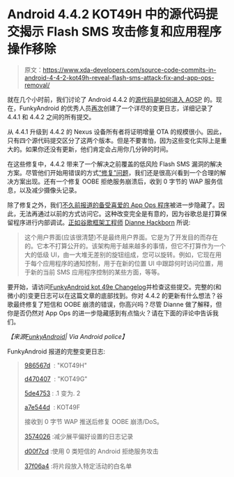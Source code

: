 # Android 4.4.2 KOT49H 中的源代码提交揭示 Flash SMS 攻击修复和应用程序操作移除

> 原文：<https://www.xda-developers.com/source-code-commits-in-android-4-4-2-kot49h-reveal-flash-sms-attack-fix-and-app-ops-removal/>

就在几个小时前，我们讨论了 Android 4.4.2 的[源代码是如何进入 AOSP](http://www.xda-developers.com/android/android-4-4-2-kot49h-source-code-released-factory-images-for-nexus-4-5-7-and-10/ "Android 4.4.2 KOT49H Source Code Released, Factory Images for Nexus 4, 5, 7, and 10") 的。现在，FunkyAndroid 的优秀人员[再次](http://www.xda-developers.com/android/browse-every-new-aosp-code-commit-in-android-4-4-1/ "Browse Every New AOSP Code Commit in Android 4.4.1")创建了一个详尽的变更日志，详细记录了 4.4.1 和 4.4.2 之间的所有提交。

从 4.4.1 升级到 4.4.2 的 Nexus 设备所有者将证明增量 OTA 的规模很小。因此，只有四个源代码提交区分了这两个版本。但是不要害怕，因为这些变化实际上是重大的。如果你还没有更新，他们肯定会占用你几分钟的时间。

在这些修复中，4.4.2 带来了一个解决之前覆盖的低风险 Flash SMS 漏洞的解决方案。尽管他们开始用错误的方式[“修复”问题](http://www.xda-developers.com/android/google-pulls-hushsms-after-flash-sms-dos-info/ "Google Pulls HushSMS after Flash SMS DoS Info")，我们还是很高兴看到一个合理的解决方案出现。还有一个修复 OOBE 拒绝服务崩溃后，收到 0 字节的 WAP 服务信息，以及减少摄像头记录。

除了修复之外，我们[不久前报道的备受喜爱的 App Ops 程序](http://www.xda-developers.com/android/app-ops-brings-granular-permissions-control-to-android-4-3/ "App Ops Brings Granular Permissions Control to Android 4.3")被进一步隐藏了。因此，无法再通过以前的方式访问它。这种改变完全是有意的，因为谷歌总是打算保留程序进行内部调试。[正如谷歌框架工程师](https://plus.google.com/+DannyHolyoake/posts/FkfBxA5i3iG) [Dianne Hackborn](https://plus.google.com/105051985738280261832/posts) 所说:

> 这个用户界面(应该很清楚)不是最终用户界面。它是为了开发目的而存在的。它本不打算公开的。该架构用于越来越多的事情，但它不打算作为一个大的低级 UI，由一大堆无差别的旋钮组成，您可以旋转。例如，它现在用于每个应用程序的通知控制，用于在新的位置 UI 中跟踪何时访问位置，用于新的当前 SMS 应用程序控制的某些方面，等等。

要开始，请访问[FunkyAndroid kot 49e Changelog](https://funkyandroid.com/aosp-KOT49E-KOT49H.html)并检查这些提交。完整的(和微小的)变更日志可以在这篇文章的底部找到。你对 4.4.2 的更新有什么想法？谷歌最终修复了短信和 OOBE 崩溃的错误，你高兴吗？尽管 Dianne 做了解释，但你是否仍然对 App Ops 的进一步隐藏感到有点恼火？请在下面的评论中告诉我们。

*【来源[FunkyAndroid](https://funkyandroid.com/aosp-KOT49E-KOT49H.html)| Via Android police】*

FunkyAndroid 报道的完整变更日志:

> [986567d](https://android.googlesource.com/platform/build/+/986567d)  : "KOT49H"
> 
> [d470407](https://android.googlesource.com/platform/build/+/d470407)  : "KOT49G"
> 
> [5de4753](https://android.googlesource.com/platform/build/+/5de4753) : .1 变为. 2
> 
> [a7e544d](https://android.googlesource.com/platform/build/+/a7e544d)  : KOT49F
> 
> 接收到 0 字节 WAP 推送后修复 OOBE 崩溃/DoS。
> 
> [3574026](https://android.googlesource.com/platform/packages/apps/Camera2/+/3574026) :减少展平偏好设置的日志记录
> 
> [d00f7cd](https://android.googlesource.com/platform/packages/apps/Mms/+/d00f7cd) :使用 0 类短信的 Android 拒绝服务攻击
> 
> [37f06a4](https://android.googlesource.com/platform/packages/apps/Settings/+/37f06a4) :将片段放入特定活动的白名单